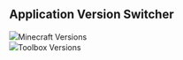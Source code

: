 ## Application Version Switcher
<div class="filedownload-container"><div class="version-container"><img src="https://cdn.discordapp.com/attachments/934253378459037717/989776006921461800/IMG_20220621_005608.png"><a>Minecraft Versions</a></div><div id="mcversion"></div></div><div class="filedownload-container"><div class="version-container"><img src="https://cdn.discordapp.com/attachments/934253378459037717/989776006921461800/IMG_20220621_005608.png"><a>Toolbox Versions</a></div><div id="tbversion"></div></div>
<script>(async () => {
  const res = await fetch(`https://raw.githubusercontent.com/Kee7702/Kee7702.github.io/published/app/mcversion.json`);
  const json = await res.json();
  versionlist = (json);
  version=null
   do {
version++
               var versionicon = document.createElement('i');
      versionicon.className = "material-icons";
      versionicon.textContent = "update"
      var versiontitle = document.createElement('a');
      versiontitle.textContent = versionlist[version].version_name
      var versionname = document.createElement('div');
      versionname.className = "nbt-filedownload";
      versionname.appendChild(versionicon);
      versionname.appendChild(versiontitle);
      var versioncontainer = document.createElement('div');
      versioncontainer.className = "filedownload-container nbtcontainer";
      versioncontainer.appendChild(versionname);
      document.getElementById("mcversion").insertBefore(versioncontainer, (document.getElementById("mcversion").firstChild))
console.log = (versionlist[version])

}
while (versionlist[version+1]); 
})();

    
(async () => {
  const res = await fetch(`https://raw.githubusercontent.com/Kee7702/Kee7702.github.io/published/app/tbversion.json`);
  const json = await res.json();
  versionlist = (json);
  version=null
   do {
version++
               var versionicon = document.createElement('i');
      versionicon.className = "material-icons";
      versionicon.textContent = "update"
      var versiontitle = document.createElement('a');
      versiontitle.textContent = versionlist[version].version_name
      var versionname = document.createElement('div');
      versionname.className = "nbt-filedownload";
      versionname.appendChild(versionicon);
      versionname.appendChild(versiontitle);
      var versioncontainer = document.createElement('div');
      versioncontainer.className = "filedownload-container nbtcontainer";
      versioncontainer.appendChild(versionname);
      document.getElementById("tbversion").insertBefore(versioncontainer, (document.getElementById("tbversion").firstChild))
console.log = (versionlist[version])

}
while (versionlist[version+1]); 
})();

</script>
